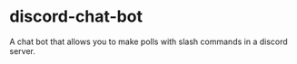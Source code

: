 # discord-chat-bot
A chat bot that allows you to make polls with slash commands in a discord server.
